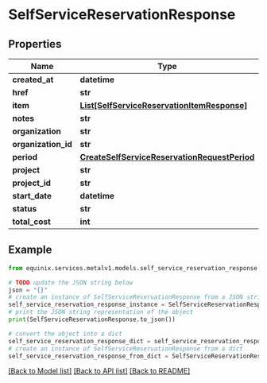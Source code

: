 # SelfServiceReservationResponse


## Properties

Name | Type | Description | Notes
------------ | ------------- | ------------- | -------------
**created_at** | **datetime** |  | [optional] 
**href** | **str** |  | [optional] 
**item** | [**List[SelfServiceReservationItemResponse]**](SelfServiceReservationItemResponse.md) |  | [optional] 
**notes** | **str** |  | [optional] 
**organization** | **str** |  | [optional] 
**organization_id** | **str** |  | [optional] 
**period** | [**CreateSelfServiceReservationRequestPeriod**](CreateSelfServiceReservationRequestPeriod.md) |  | [optional] 
**project** | **str** |  | [optional] 
**project_id** | **str** |  | [optional] 
**start_date** | **datetime** |  | [optional] 
**status** | **str** |  | [optional] 
**total_cost** | **int** |  | [optional] 

## Example

```python
from equinix.services.metalv1.models.self_service_reservation_response import SelfServiceReservationResponse

# TODO update the JSON string below
json = "{}"
# create an instance of SelfServiceReservationResponse from a JSON string
self_service_reservation_response_instance = SelfServiceReservationResponse.from_json(json)
# print the JSON string representation of the object
print(SelfServiceReservationResponse.to_json())

# convert the object into a dict
self_service_reservation_response_dict = self_service_reservation_response_instance.to_dict()
# create an instance of SelfServiceReservationResponse from a dict
self_service_reservation_response_from_dict = SelfServiceReservationResponse.from_dict(self_service_reservation_response_dict)
```
[[Back to Model list]](../README.md#documentation-for-models) [[Back to API list]](../README.md#documentation-for-api-endpoints) [[Back to README]](../README.md)


